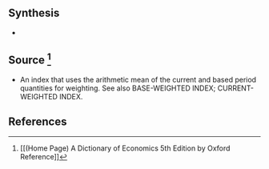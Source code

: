 ## Synthesis
- 
## Source [^1]
- An index that uses the arithmetic mean of the current and based period quantities for weighting. See also BASE-WEIGHTED INDEX; CURRENT-WEIGHTED INDEX.
## References

[^1]: [[(Home Page) A Dictionary of Economics 5th Edition by Oxford Reference]]